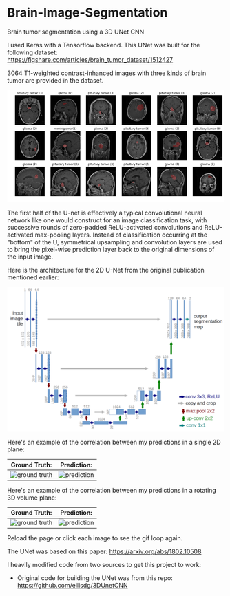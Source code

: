 # Brain-Image-Segmentation
Brain tumor segmentation using a 3D UNet CNN

I used Keras with a Tensorflow backend. This UNet was built for the following dataset: https://figshare.com/articles/brain_tumor_dataset/1512427

3064 T1-weighted contrast-inhanced images with three kinds of brain tumor are provided in the dataset.

![datasete](./images/dataset.png)

The first half of the U-net is effectively a typical convolutional neural network like one would construct for an image classification task, with successive rounds of zero-padded ReLU-activated convolutions and ReLU-activated max-pooling layers. Instead of classification occurring at the "bottom" of the U, symmetrical upsampling and convolution layers are used to bring the pixel-wise prediction layer back to the original dimensions of the input image.

Here is the architecture for the 2D U-Net from the original publication mentioned earlier:

![u-net-architecture](./images/u-net-architecture.png)


Here's an example of the correlation between my predictions in a single 2D plane:

Ground Truth:               |  Prediction:
:-------------------------:|:-------------------------:
![ground truth](./images/Ground_Truth_Example.png)  |  ![prediction](./images/Prediction_Example.png)

Here's an example of the correlation between my predictions in a rotating 3D volume plane:

Ground Truth:               |  Prediction:
:-------------------------:|:-------------------------:
![ground truth](./images/groundtruth_rotation_example.gif)  |  ![prediction](./images/prediction_rotation_example.gif)

Reload the page or click each image to see the gif loop again.

The UNet was based on this paper: https://arxiv.org/abs/1802.10508

I heavily modified code from two sources to get this project to work:

- Original code for building the UNet was from this repo: https://github.com/ellisdg/3DUnetCNN

